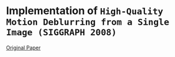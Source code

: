 # Implementation of `High-Quality Motion Deblurring from a Single Image (SIGGRAPH 2008)`
[Original Paper](http://www.cse.cuhk.edu.hk/%7Eleojia/projects/motion_deblurring/index.html)